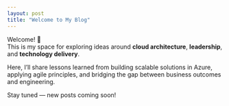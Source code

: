 ```yaml
---
layout: post
title: "Welcome to My Blog"
---
```


Welcome! 👋  
This is my space for exploring ideas around **cloud architecture**, **leadership**, and **technology delivery**.

Here, I’ll share lessons learned from building scalable solutions in Azure, applying agile principles, and bridging the gap between business outcomes and engineering.

Stay tuned — new posts coming soon!
